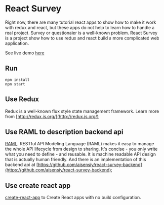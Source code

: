 # React Survey

Right now, there are many tutorial react apps to show how to make it work with redux and react, but these apps do not help to learn how to handle a real project. Survey or questionaier is a well-known problem. React Survey is a project show how to use redux and react build a more complicated web application.

See live demo [here](https://react-survey.herokuapp.com)

## Run

```
npm install
npm start
```

## Use Redux

Redux is a well-known flux style state management framework. Learn more from [http://redux.js.org/](http://redux.js.org/)

## Use RAML to description backend api

[RAML](http://raml.org). RESTful API Modeling Language (RAML) makes it easy to manage the whole API lifecycle from design to sharing. It's concise - you only write what you need to define - and reusable. It is machine readable API design that is actually human friendly. And there is an implementation of this backend api at [https://github.com/aisensiy/react-survey-backend](https://github.com/aisensiy/react-survey-backend);

## Use create react app

[create-react-app](https://github.com/facebookincubator/create-react-app) to Create React apps with no build configuration.

